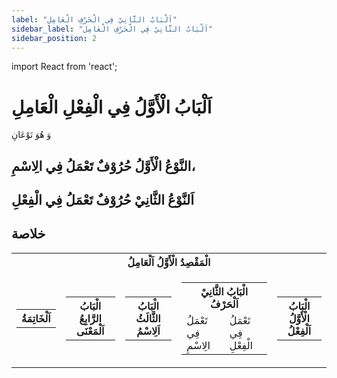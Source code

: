 ```yaml
---
label: "اَلْبَابُ الثَّانِيْ فِي الْحَرْفِ الْعَامِل"
sidebar_label: "اَلْبَابُ الثَّانِيْ فِي الْحَرْفِ الْعَامِل"
sidebar_position: 2
---
```


import React from 'react';

# اَلْبَابُ الْأَوَّلُ فِي الْفِعْلِ الْعَامِلِ

وَ هُوَ نَوْعَانِ

## النَّوْعُ الْأَوَّلُ حُرُوْفٌ تَعْمَلُ فِي الِاسْمِ، 

## اَلنَّوْعُ الثَّانِيْ حُرُوْفٌ تَعْمَلُ فِي الْفِعْلِ

## خلاصة

<table>
  <tr>
    <th colspan="5">الْمَقْصِدُ الْأَوَّلُ اَلْعَامِلُ</th>
  </tr>
  <tr>
    <td>
      <table>
        <tr>
          <th colspan="1">اَلْخَاتِمَةُ</th>
        </tr>
      </table>
    </td>
    <td>
      <table>
        <tr>
          <th colspan="1">الْبَابُ الرَّابِعُ اَلْمَعْنَى</th>
        </tr>
      </table>
    </td>
    <td>
      <table>
        <tr>
          <th colspan="1">الْبَابُ الثَّالَثُ اَلِاسْمُ</th>
        </tr>
      </table>
    </td>
    <td>
      <table>
        <tr>
          <th colspan="2">الْبَابُ الثَّانِيْ اَلْحَرْفُ</th>
        </tr>
        <tr>
          <td>تَعْمَلُ فِي الِاسْمِ</td>
          <td>تَعْمَلُ فِي الْفِعْلِ</td>
        </tr>
      </table>
    </td>
    <td>
      <table>
        <tr>
          <th colspan="1">الْبَابُ الْأَوَّلُ اَلْفِعْلُ</th>
        </tr>
      </table>
    </td>
  </tr>
</table>
